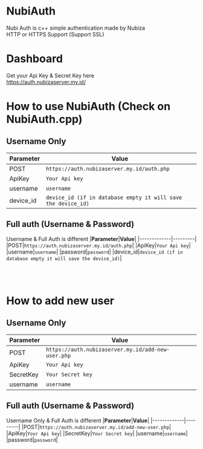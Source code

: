 # NubiAuth
Nubi Auth is c++ simple authentication made by Nubiza
<br />
HTTP or HTTPS Support (Support SSL)

# Dashboard
Get your Api Key & Secret Key here
<br />
https://auth.nubizaserver.my.id/

# How to use NubiAuth (Check on NubiAuth.cpp)
## Username Only
|**Parameter**|**Value**|
|-------------|---------|
|POST|`https://auth.nubizaserver.my.id/auth.php`|
|ApiKey|`Your Api key`|
|username|`username`|
|device_id|`device_id (if in database empty it will save the device_id)`|


## Full auth (Username & Password)
Username & Full Auth is different
|**Parameter**|**Value**|
|-------------|---------|
|POST|`https://auth.nubizaserver.my.id/auth.php`|
|ApiKey|`Your Api key`|
|username|`username`|
|password|`password`|
|device_id|`device_id (if in database empty it will save the device_id)`|

<br />
<br />

# How to add new user
## Username Only
|**Parameter**|**Value**|
|-------------|---------|
|POST|`https://auth.nubizaserver.my.id/add-new-user.php`|
|ApiKey|`Your Api key`|
|SecretKey|`Your Secret key`|
|username|`username`|

## Full auth (Username & Password)
Username Only & Full Auth is different
|**Parameter**|**Value**|
|-------------|---------|
|POST|`https://auth.nubizaserver.my.id/add-new-user.php`|
|ApiKey|`Your Api key`|
|SecretKey|`Your Secret key`|
|username|`username`|
|password|`password`|
